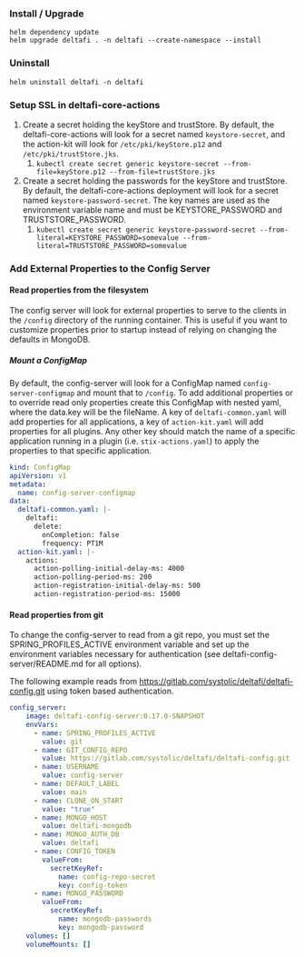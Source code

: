 ### Install / Upgrade

    helm dependency update
    helm upgrade deltafi . -n deltafi --create-namespace --install

### Uninstall

    helm uninstall deltafi -n deltafi

### Setup SSL in deltafi-core-actions

1. Create a secret holding the keyStore and trustStore. By default, the deltafi-core-actions will look for a secret named `keystore-secret`, and the action-kit will look for `/etc/pki/keyStore.p12` and `/etc/pki/trustStore.jks`.
   1. `kubectl create secret generic keystore-secret --from-file=keyStore.p12 --from-file=trustStore.jks`
1. Create a secret holding the passwords for the keyStore and trustStore. By default, the deltafi-core-actions deployment will look for a secret named `keystore-password-secret`. The key names are used as the environment variable name and must be KEYSTORE_PASSWORD and TRUSTSTORE_PASSWORD.
   1. `kubectl create secret generic keystore-password-secret --from-literal=KEYSTORE_PASSWORD=somevalue --from-literal=TRUSTSTORE_PASSWORD=somevalue`

### Add External Properties to the Config Server

#### Read properties from the filesystem

The config server will look for external properties to serve to the clients in the
`/config` directory of the running container. This is useful if you want to customize
properties prior to startup instead of relying on changing the defaults in MongoDB.


##### Mount a ConfigMap
By default, the config-server will look for a ConfigMap named `config-server-configmap`
and mount that to `/config`. To add additional properties or to override read only properties
create this ConfigMap with nested yaml, where the data.key will be the fileName. A key of `deltafi-common.yaml`
will add properties for all applications, a key of `action-kit.yaml` will add properties for all plugins. Any
other key should match the name of a specific application running in a plugin (i.e. `stix-actions.yaml`)
to apply the properties to that specific application.

```yaml
kind: ConfigMap 
apiVersion: v1 
metadata:
  name: config-server-configmap 
data:
  deltafi-common.yaml: |-
    deltafi:
      delete:
        onCompletion: false
        frequency: PT1M
  action-kit.yaml: |-
    actions:
      action-polling-initial-delay-ms: 4000
      action-polling-period-ms: 200
      action-registration-initial-delay-ms: 500
      action-registration-period-ms: 15000
```

#### Read properties from git
To change the config-server to read from a git repo, you must set the SPRING_PROFILES_ACTIVE
environment variable and set up the environment variables necessary for authentication (see deltafi-config-server/README.md for all options).

The following example reads from https://gitlab.com/systolic/deltafi/deltafi-config.git using
token based authentication.

```yaml
config_server:
    image: deltafi-config-server:0.17.0-SNAPSHOT
    envVars:
      - name: SPRING_PROFILES_ACTIVE
        value: git
      - name: GIT_CONFIG_REPO
        value: https://gitlab.com/systolic/deltafi/deltafi-config.git
      - name: USERNAME
        value: config-server
      - name: DEFAULT_LABEL
        value: main
      - name: CLONE_ON_START
        value: "true"
      - name: MONGO_HOST
        value: deltafi-mongodb
      - name: MONGO_AUTH_DB
        value: deltafi
      - name: CONFIG_TOKEN
        valueFrom:
          secretKeyRef:
            name: config-repo-secret
            key: config-token
      - name: MONGO_PASSWORD
        valueFrom:
          secretKeyRef:
            name: mongodb-passwords
            key: mongodb-password
    volumes: []
    volumeMounts: []
```
